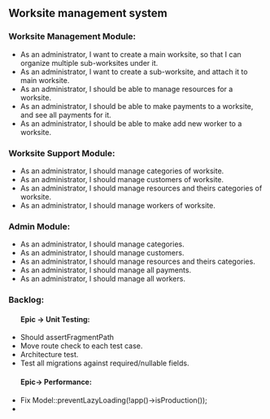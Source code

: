 <h2>Worksite management system</h2>

<h3>Worksite Management Module:</h3>
<ul>
<li>
As an administrator, I want to create a main worksite,
so that I can organize multiple sub-worksites under it.
</li>
<li>
As an administrator, I want to create a sub-worksite,
and attach it to main worksite.
</li>
<li>
As an administrator, I should be able to manage 
resources for a worksite.
</li>
<li>
As an administrator, I should be able to make 
payments to a worksite, and see all payments for it.
</li>
<li>
As an administrator, I should be able to make 
add new worker to a worksite.
</li>
</ul>

<h3>Worksite Support Module:</h3>
<ul>
<li>
As an administrator, I should manage categories
of worksite.
</li>
<li>
As an administrator, I should manage customers of worksite.
</li>
<li>
As an administrator, I should manage resources and theirs categories of worksite.
</li>
<li>
As an administrator, I should manage workers of worksite.
</li>
</ul>
<h3>Admin Module:</h3>
<ul>
<li>
As an administrator, I should manage categories.
</li>
<li>
As an administrator, I should manage customers.
</li>
<li>
As an administrator, I should manage resources and theirs categories.
</li>
<li>
As an administrator, I should manage all payments.
</li>
<li>
As an administrator, I should manage all workers.
</li>
</ul>
<h3>Backlog:</h3>
<ul>
<h4>Epic -> Unit Testing:</h4>
<li>
Should assertFragmentPath
</li>
<li>
Move route check to each test case.
</li>
<li>
Architecture test.
</li>
<li>
Test all migrations against required/nullable fields.
</li>
<h4>Epic-> Performance:</h4>
<li>
Fix Model::preventLazyLoading(!app()->isProduction());
</li>
<li></li>
</ul>


